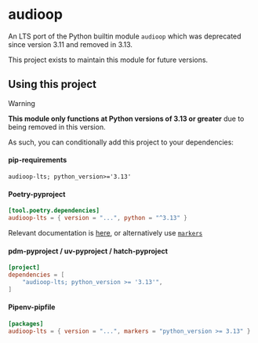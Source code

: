# audioop

An LTS port of the Python builtin module `audioop` which was deprecated since version 3.11 and removed in 3.13.

This project exists to maintain this module for future versions.

## Using this project

> [!WARNING]
**This module only functions at Python versions of 3.13 or greater** due to being removed in this version.

As such, you can conditionally add this project to your dependencies:

#### pip-requirements
```
audioop-lts; python_version>='3.13'
```

#### Poetry-pyproject
```toml
[tool.poetry.dependencies]
audioop-lts = { version = "...", python = "^3.13" }
```
Relevant documentation is [here](https://python-poetry.org/docs/dependency-specification/#python-restricted-dependencies), or alternatively use [`markers`](https://python-poetry.org/docs/dependency-specification/#using-environment-markers)

#### pdm-pyproject / uv-pyproject / hatch-pyproject
```toml
[project]
dependencies = [
    "audioop-lts; python_version >= '3.13'",
]
```

#### Pipenv-pipfile
```toml
[packages]
audioop-lts = { version = "...", markers = "python_version >= 3.13" }
```
